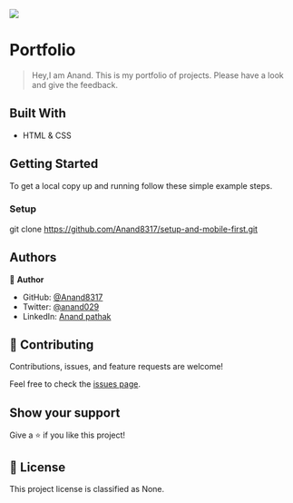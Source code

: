 ![](https://img.shields.io/badge/Microverse-blueviolet)

# Portfolio

> Hey,I am Anand. This is my portfolio of projects. Please have a look and give the feedback.


## Built With

- HTML & CSS


## Getting Started

To get a local copy up and running follow these simple example steps.

### Setup
git clone https://github.com/Anand8317/setup-and-mobile-first.git


## Authors

👤 **Author**

- GitHub: [@Anand8317](https://github.com/Anand8317)
- Twitter: [@anand029](https://twitter.com/anand029)
- LinkedIn: [Anand pathak](https://www.linkedin.com/in/anand-pathak-473611171/)


## 🤝 Contributing

Contributions, issues, and feature requests are welcome!

Feel free to check the [issues page](../../issues/).


## Show your support

Give a ⭐️ if you like this project!


## 📝 License

This project license is classified as None.